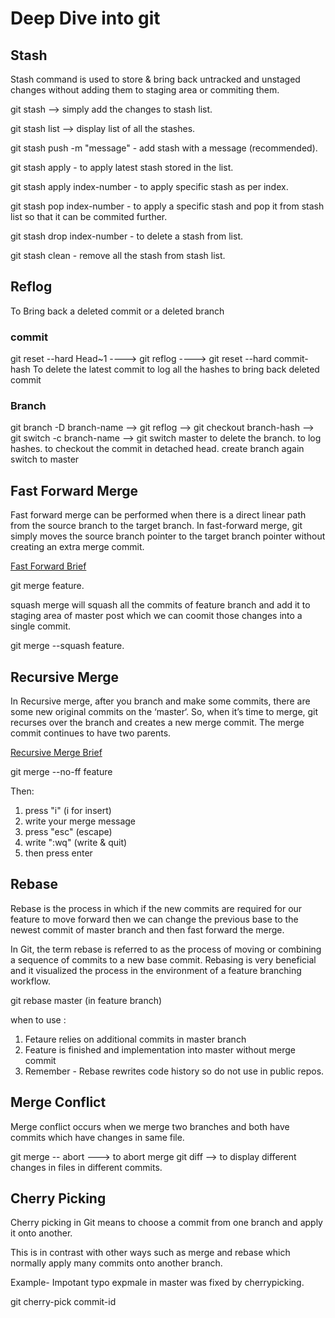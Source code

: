 # Deep Dive into git


 ## Stash 
 Stash command is used to store & bring back untracked and unstaged changes without adding them to staging area or commiting them.
 
 git stash --> simply add the changes to stash list.
 
 git stash list --> display list of all the stashes.
 
 git stash push -m "message" - add stash with a message (recommended).
 
 git stash apply - to apply latest stash stored in the list.
 
 git stash apply index-number - to apply specific stash as per index.
 
 git stash pop index-number - to apply a specific stash and pop it from stash list so that it can be commited further.
 
 git stash drop index-number - to delete a stash from list.
 
 git stash clean -  remove all the stash from stash list.



  ## Reflog
   To Bring back a deleted  commit or a deleted branch
   
   ### commit
   git reset --hard Head~1      ----> git reflog      ----> git reset --hard commit-hash
   To delete the latest commit   to log all the hashes   to bring back deleted commit
   
   ### Branch
   
   git branch -D branch-name --> git reflog --> git checkout branch-hash   --> git switch -c branch-name --> git switch master
   to delete the branch.   to log hashes.   to checkout the commit in detached head.     create branch again     switch to master
  
  ## Fast Forward Merge
  
  Fast forward merge can be performed when there is a direct linear path from the source branch to the target branch. In fast-forward     merge, git simply moves the source branch pointer to the target branch pointer without creating an extra merge commit.
  
  [Fast Forward Brief](https://www.tutorialspoint.com/what-is-a-fast-forward-merge-in-git#:~:text=Fast%20forward%20merge%20can%20be,creating%20an%20extra%20merge%20commit.)
  
  
  git merge feature.
  
  
  squash merge will squash all the commits of feature branch and add it to staging area of master post which we can coomit those changes
  into a single commit.
  
  git merge --squash feature.
  
  
  ## Recursive Merge
  
  In Recursive merge, after you branch and make some commits, there are some new original commits on the ‘master‘. So, when it’s time to merge, git recurses over the branch and creates a new merge commit. The merge commit continues to have two parents.
  
  [Recursive Merge Brief](https://www.geeksforgeeks.org/merge-strategies-in-git/#:~:text=Recursive%20Merge%3A,continues%20to%20have%20two%20parents.)
  
  git merge --no-ff feature
  
  Then:

   1. press "i" (i for insert)
   2.  write your merge message
   3.  press "esc" (escape)
   4. write ":wq" (write & quit)
   5. then press enter
 

  
  
  ## Rebase 
  
  Rebase is the process in which if the new commits are required for our feature to move forward then we can change the previous base to the newest commit of master branch and then fast forward the merge.
  
  
  In Git, the term rebase is referred to as the process of moving or combining a sequence of commits to a new base commit. Rebasing is very beneficial and it visualized the process in the environment of a feature branching workflow.


git rebase master (in feature branch)

when to use :
1. Fetaure relies on additional commits in master branch
2. Feature is finished and implementation into master without merge commit
3. Remember - Rebase rewrites code history so do not use in public repos.


## Merge Conflict

Merge conflict occurs when we merge two branches and both have commits which have changes in same file.

git merge -- abort ---> to abort merge
git diff --> to display different changes in files in different commits.

## Cherry Picking

Cherry picking in Git means to choose a commit from one branch and apply it onto another.

This is in contrast with other ways such as merge and rebase which normally apply many commits onto another branch.

Example- Impotant typo expmale in master was fixed by cherrypicking.

git cherry-pick commit-id

  
  
  
